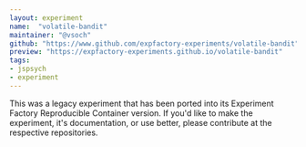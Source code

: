 ```yaml
---
layout: experiment
name:  "volatile-bandit"
maintainer: "@vsoch"
github: "https://www.github.com/expfactory-experiments/volatile-bandit"
preview: "https://expfactory-experiments.github.io/volatile-bandit"
tags:
- jspsych
- experiment
---
```


This was a legacy experiment that has been ported into its Experiment Factory Reproducible Container version. If you'd like to make the experiment, it's documentation, or use better, please contribute at the respective repositories.
